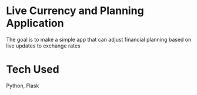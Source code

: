 # Live Currency and Planning Application

The goal is to make a simple app that can adjust financial planning based on live updates to exchange rates

# Tech Used

Python, Flask
